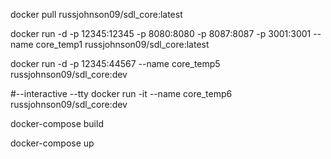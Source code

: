 docker pull russjohnson09/sdl_core:latest

docker run -d -p 12345:12345 -p 8080:8080 -p 8087:8087 -p 3001:3001 --name core_temp1 russjohnson09/sdl_core:latest

docker run -d -p 12345:44567  --name core_temp5 russjohnson09/sdl_core:dev

#--interactive --tty
docker run -it --name core_temp6 russjohnson09/sdl_core:dev



docker-compose build




docker-compose up
